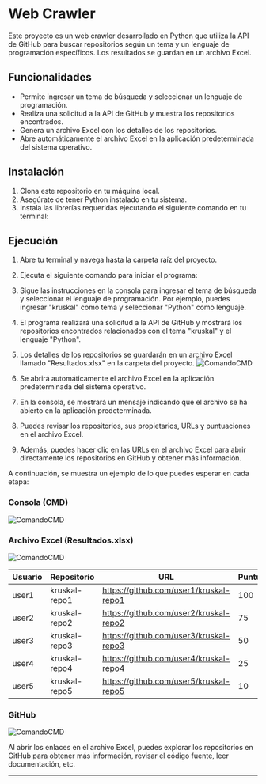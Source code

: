 # Web Crawler

Este proyecto es un web crawler desarrollado en Python que utiliza la API de GitHub para buscar repositorios según un tema y un lenguaje de programación específicos. Los resultados se guardan en un archivo Excel.

## Funcionalidades

- Permite ingresar un tema de búsqueda y seleccionar un lenguaje de programación.
- Realiza una solicitud a la API de GitHub y muestra los repositorios encontrados.
- Genera un archivo Excel con los detalles de los repositorios.
- Abre automáticamente el archivo Excel en la aplicación predeterminada del sistema operativo.

## Instalación

1. Clona este repositorio en tu máquina local.
2. Asegúrate de tener Python instalado en tu sistema.
3. Instala las librerías requeridas ejecutando el siguiente comando en tu terminal:


## Ejecución

1. Abre tu terminal y navega hasta la carpeta raíz del proyecto.
2. Ejecuta el siguiente comando para iniciar el programa:

3. Sigue las instrucciones en la consola para ingresar el tema de búsqueda y seleccionar el lenguaje de programación. Por ejemplo, puedes ingresar "kruskal" como tema y seleccionar "Python" como lenguaje.
4. El programa realizará una solicitud a la API de GitHub y mostrará los repositorios encontrados relacionados con el tema "kruskal" y el lenguaje "Python".
5. Los detalles de los repositorios se guardarán en un archivo Excel llamado "Resultados.xlsx" en la carpeta del proyecto.
![ComandoCMD](Muestra_Valores_Excel.png)
6. Se abrirá automáticamente el archivo Excel en la aplicación predeterminada del sistema operativo.
7. En la consola, se mostrará un mensaje indicando que el archivo se ha abierto en la aplicación predeterminada.
8. Puedes revisar los repositorios, sus propietarios, URLs y puntuaciones en el archivo Excel.
9. Además, puedes hacer clic en las URLs en el archivo Excel para abrir directamente los repositorios en GitHub y obtener más información.

A continuación, se muestra un ejemplo de lo que puedes esperar en cada etapa:

### Consola (CMD)
![ComandoCMD](Ejecucion_CMD.png)

### Archivo Excel (Resultados.xlsx)

![ComandoCMD](Muestra_Valores_Excel.png)

| Usuario      | Repositorio   | URL                                      | Puntuación |
|--------------|---------------|------------------------------------------|------------|
| user1        | kruskal-repo1 | https://github.com/user1/kruskal-repo1    | 100        |
| user2        | kruskal-repo2 | https://github.com/user2/kruskal-repo2    | 75         |
| user3        | kruskal-repo3 | https://github.com/user3/kruskal-repo3    | 50         |
| user4        | kruskal-repo4 | https://github.com/user4/kruskal-repo4    | 25         |
| user5        | kruskal-repo5 | https://github.com/user5/kruskal-repo5    | 10         |

### GitHub

![ComandoCMD](Muestra_GitHub.png)

Al abrir los enlaces en el archivo Excel, puedes explorar los repositorios en GitHub para obtener más información, revisar el código fuente, leer documentación, etc.

---



